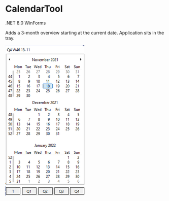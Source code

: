 # CalendarTool

.NET 8.0 WinForms

Adds a 3-month overview starting at the current date. Application sits in the tray.

![alt text](https://github.com/jeroeneikmans/CalendarTool/blob/master/mainform.png?raw=true)
